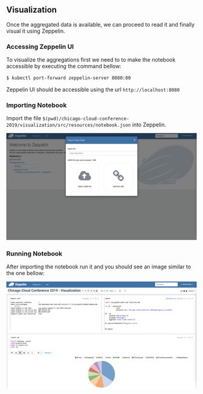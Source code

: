 ## Visualization
Once the aggregated data is available, we can proceed to read it and finally visual it using Zeppelin.

### Accessing Zeppelin UI
To visualize the aggregations first we need to to make the notebook accessible by executing the command bellow:

```bash
$ kubectl port-forward zeppelin-server 8080:80
```

Zeppelin UI should be accessible using the url  ```http://localhost:8080```

### Importing Notebook
Import the file ```$(pwd)/chicago-cloud-conference-2019/visualization/src/resources/notebook.json``` into Zeppelin.
 
![](../images/notebook_import.png)

### Running Notebook
After importing the notebook run it and you should see an image similar to the one bellow:

![](../images/notebook.png)
